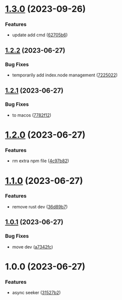 # [1.3.0](https://github.com/Dlouxgit/see/compare/v1.2.2...v1.3.0) (2023-09-26)


### Features

* update add cmd ([62705b6](https://github.com/Dlouxgit/see/commit/62705b62aac3494434100688e5a1202f03a0a651))

## [1.2.2](https://github.com/Dlouxgit/see/compare/v1.2.1...v1.2.2) (2023-06-27)


### Bug Fixes

* temporarily add index.node management ([7225022](https://github.com/Dlouxgit/see/commit/7225022a50fdab83fd34cd9a9e08c01eddfe55b3))

## [1.2.1](https://github.com/Dlouxgit/see/compare/v1.2.0...v1.2.1) (2023-06-27)


### Bug Fixes

* to macos ([7782f12](https://github.com/Dlouxgit/see/commit/7782f1202bcdf8f06fa6b9b40b63f234cf00a97f))

# [1.2.0](https://github.com/Dlouxgit/see/compare/v1.1.0...v1.2.0) (2023-06-27)


### Features

* rm extra npm file ([4c97b82](https://github.com/Dlouxgit/see/commit/4c97b82ec29a4feeb1f70c21fcbfdee3018ea05f))

# [1.1.0](https://github.com/Dlouxgit/see/compare/v1.0.1...v1.1.0) (2023-06-27)


### Features

* remove rust dev ([36d89b7](https://github.com/Dlouxgit/see/commit/36d89b754fa70037c54d5d2226225e5164e18b27))

## [1.0.1](https://github.com/Dlouxgit/see/compare/v1.0.0...v1.0.1) (2023-06-27)


### Bug Fixes

* move dev ([a7342fc](https://github.com/Dlouxgit/see/commit/a7342fc91d819f5f1178a2f29828ad55861238cd))

# 1.0.0 (2023-06-27)


### Features

* async seeker ([31527b2](https://github.com/Dlouxgit/see/commit/31527b24e111439cf0b2625f02738ed8a98df566))
